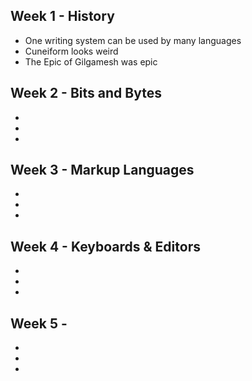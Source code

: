 ## Week 1 - History
- One writing system can be used by many languages
- Cuneiform looks weird
- The Epic of Gilgamesh was epic
## Week 2 - Bits and Bytes
-
-
-
## Week 3 - Markup Languages
-
-
-
## Week 4 - Keyboards & Editors
-
-
-
## Week 5 - 
-
-
-
